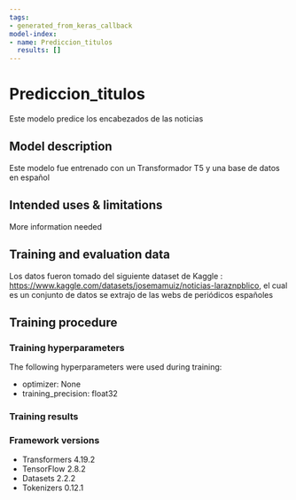 ```yaml
---
tags:
- generated_from_keras_callback
model-index:
- name: Prediccion_titulos
  results: []
---
```


<!-- This model card has been generated automatically according to the information Keras had access to. You should
probably proofread and complete it, then remove this comment. -->

# Prediccion_titulos

Este modelo predice los encabezados de las noticias 


## Model description

Este modelo fue entrenado con un Transformador T5 y una base de datos en español

## Intended uses & limitations

More information needed

## Training and evaluation data

Los datos fueron tomado del siguiente dataset de Kaggle : https://www.kaggle.com/datasets/josemamuiz/noticias-laraznpblico, el cual es un conjunto de datos se extrajo de las webs de periódicos españoles

## Training procedure

### Training hyperparameters

The following hyperparameters were used during training:
- optimizer: None
- training_precision: float32

### Training results



### Framework versions

- Transformers 4.19.2
- TensorFlow 2.8.2
- Datasets 2.2.2
- Tokenizers 0.12.1
